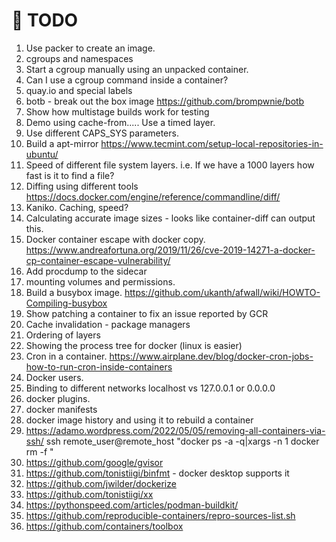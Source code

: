 # 📝 TODO

1. Use packer to create an image.
2. cgroups and namespaces
3. Start a cgroup manually using an unpacked container.
4. Can I use a cgroup command inside a container?
5. quay.io and special labels  
6. botb - break out the box image https://github.com/brompwnie/botb
7. Show how multistage builds work for testing
8. Demo using cache-from.....  Use a timed layer.
9. Use different CAPS_SYS parameters.
10. Build a apt-mirror https://www.tecmint.com/setup-local-repositories-in-ubuntu/
11. Speed of different file system layers.  i.e. If we have a 1000 layers how fast is it to find a file?
12. Diffing using different tools https://docs.docker.com/engine/reference/commandline/diff/
13. Kaniko. Caching, speed?  
14. Calculating accurate image sizes - looks like container-diff can output this.
15. Docker container escape with docker copy.
https://www.andreafortuna.org/2019/11/26/cve-2019-14271-a-docker-cp-container-escape-vulnerability/
1. Add procdump to the sidecar
2. mounting volumes and permissions.
3. Build a busybox image.  https://github.com/ukanth/afwall/wiki/HOWTO-Compiling-busybox
4. Show patching a container to fix an issue reported by GCR
5. Cache invalidation - package managers
6. Ordering of layers
7. Showing the process tree for docker (linux is easier)
8. Cron in a container. https://www.airplane.dev/blog/docker-cron-jobs-how-to-run-cron-inside-containers  
9. Docker users.
10. Binding to different networks localhost vs 127.0.0.1 or 0.0.0.0
11. docker plugins.
12. docker manifests
13. docker image history and using it to rebuild a container
14. https://adamo.wordpress.com/2022/05/05/removing-all-containers-via-ssh/ ssh remote_user@remote_host "docker ps -a -q|xargs -n 1 docker rm -f "
15. https://github.com/google/gvisor
16. https://github.com/tonistiigi/binfmt - docker desktop supports it
17. https://github.com/jwilder/dockerize
18. https://github.com/tonistiigi/xx
19. https://pythonspeed.com/articles/podman-buildkit/
20. https://github.com/reproducible-containers/repro-sources-list.sh
21. https://github.com/containers/toolbox
